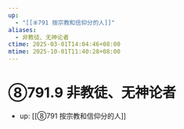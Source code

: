 ```yaml
---
up:
  - "[[⑧791 按宗教和信仰分的人]]"
aliases:
  - 非教徒、无神论者
ctime: 2025-03-01T14:04:46+08:00
mtime: 2025-10-01T11:40:28+08:00
---
```


# ⑧791.9 非教徒、无神论者

- up: [[⑧791 按宗教和信仰分的人]]
